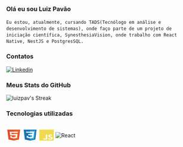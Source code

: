 ### Olá eu sou Luiz Pavão

``
Eu estou, atualmente, cursando TADS(Tecnólogo em análise e desenvolvimento de sistemas), onde faço parte de um projeto de iniciação científica, SynesthesiaVision, onde trabalho com React Native, NestJS e PostgresSQL. 
``
### Contatos
[![Linkedin](https://img.shields.io/badge/LinkedIn-0077B5?style=for-the-badge&logo=linkedin&logoColor=white)](https://www.linkedin.com/in/luizpavao/)

### Meus Stats do GitHub
![luizpav's Streak](https://github-readme-streak-stats.herokuapp.com/?user=luizpav&theme=midnight-purple&hide_border=true)

### Tecnologias utilizadas

<div style="display: inline_block"><br/>
  <img align="center" alt="HTML" height="30" width="40" src="https://raw.githubusercontent.com/devicons/devicon/master/icons/html5/html5-original.svg">
  <img align="center" alt="CSS" height="30" width="40" src="https://raw.githubusercontent.com/devicons/devicon/master/icons/css3/css3-original.svg">
  <img align="center" alt="JS" height="30" width="40" src="https://raw.githubusercontent.com/devicons/devicon/master/icons/javascript/javascript-plain.svg">
  <img align="center" alt="React" height="30" width="40px" src="https://cdn.jsdelivr.net/gh/devicons/devicon/icons/react/react-original.svg">
  

</div>
